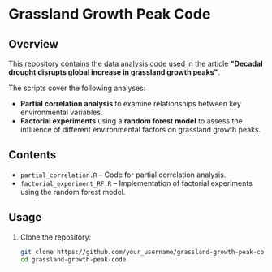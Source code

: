 # Grassland Growth Peak Code

## Overview
This repository contains the data analysis code used in the article **"Decadal drought disrupts global increase in grassland growth peaks"**.  

The scripts cover the following analyses:  
- **Partial correlation analysis** to examine relationships between key environmental variables.  
- **Factorial experiments** using a **random forest model** to assess the influence of different environmental factors on grassland growth peaks.  

## Contents
- `partial_correlation.R` – Code for partial correlation analysis.  
- `factorial_experiment_RF.R` – Implementation of factorial experiments using the random forest model.  

## Usage
1. Clone the repository:  
   ```bash
   git clone https://github.com/your_username/grassland-growth-peak-code.git
   cd grassland-growth-peak-code
